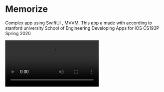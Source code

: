 # Memorize
Complex app using SwiftUI , MVVM. This app a made with according to stanford university School of Engineering Developing Apps for iOS CS193P Spring 2020

![Demo](https://user-images.githubusercontent.com/72257791/129552554-285d896b-188e-4411-bf1c-7889d229af94.mp4)
